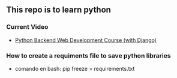 ## This repo is to learn python

### Current Video
- [Python Backend Web Development Course (with Django)](https://youtu.be/jBzwzrDvZ18?t=6046)

### How to create a requiments file to save python libraries
- comando en bash: pip freeze > requirements.txt
